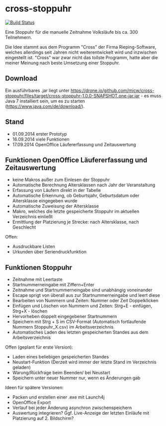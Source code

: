 cross-stoppuhr
==============

[![Build Status](https://drone.io/github.com/micw/cross-stoppuhr/status.png)](https://drone.io/github.com/micw/cross-stoppuhr/latest)

Eine Stoppuhr für die manuelle Zeitnahme Volksläufe bis ca. 300 Teilnehmern.

Die Idee stammt aus dem Programm "Cross" der Firma Rieping-Software, welches allerdings
seit Jahren nicht weiterentwickelt wird und inzwischen eingestellt ist. "Cross" war zwar nicht das
tollste Programm, hatte aber die meiner Meinung nach beste Umsetzung einer Stoppuhr.

Download
--------

Ein ausführbares .jar liegt unter https://drone.io/github.com/micw/cross-stoppuhr/files/target/cross-stoppuhr-1.0.0-SNAPSHOT.one-jar.jar - es
muss Java 7 installiert sein, um es zu starten (https://www.java.com/de/download/).


Stand
-----

- 01.09.2014 erster Prototyp
- 16.09.2014 viele Funktionen
- 17.09.2014 OpenOffice Läufererfassung und Zeitauswertung

Funktionen OpenOffice Läufererfassung und Zeitauswertung
--------------------------------------------------------

- keine Makros außer zum Einlesen der Stoppuhr
- Automatische Berechnung Altersklassen nach Jahr der Veranstaltung
- Erfassung von Läufern direkt in der Tabelle
- Automatische Erkennung, ob Geburtsjahr, Geburtsdatum oder Altersklasse eingegeben wurde
- Automatische Zuweisung der Altersklasse
- Makro, welches die letzte gespeicherte Stoppuhr im aktuellen Verzeichnis einließt
- Ermittlung der Platzierung je Strecke: nach Altersklasse, nach Geschlecht

Offen:
- Ausdruckbare Listen
- Urkunden über Seriendruckfunktion


Funktionen Stoppuhr
-------------------

- Zeitnahme mit Leertaste
- Startnummerneingabe mit Ziffern+Enter
- Zeitnahme und Startnummerneingabe sind unabhängig voneinander
- Escape sprigt von überall aus zur Startnummerneingabe und leert diese
- Bearbeiten von Nummern und Zeiten: Nummer oder Zeit Doppelklicken
- Einfügen und Löschen von Nummern und Zeiten: Strg+E - einfügen, Strg+X - löschen
- Hervorheben doppelt eingegebener Startnummern
- Speichern mit Strg + S im CSV-Format (Automatisch fortlaufende Nummern Stoppuhr_X.csv) im Arbeitsverzeichnis
- Automatisches Laden des letzten gespeicherten Standes aus dem Arbeitsverzeichnis



Offen (geplant für erste Version):
- Laden eines beliebigen gespeicherten Standes
- Neustart-Funktion (Derzeit wird immer der letzte Stand im Verzeichnis geladen) 
- Warung/Rückfrage beim Beenden/ bei Neustart
- Speichern unter neuer Nummer nur, wenn es Änderungen gab

Ideen für spätere Versionen:
- Packen und erstellen einer .exe mit Launch4j
- OpenOffice Export
- Verlauf bei jeder Änderung asynchron zwischenspeichern
- Auswertung integrieren? Ggf. Live-Anzeige der letzten Einläufe mit Platzierung auf 2. Bildschirm?

